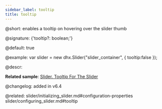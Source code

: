 ```yaml
---
sidebar_label: tooltip
title: tooltip
---          
```


@short: enables a tooltip on hovering over the slider thumb

@signature: {'tooltip?: boolean;'}

@default: true

@example: 
var slider = new dhx.Slider("slider_container", { 
    tooltip:false
});



@descr: 

**Related sample**: [Slider. Tooltip For The Slider](https://snippet.dhtmlx.com/sxh66mnu)

@changelog: added in v6.4

@related: slider/initializing_slider.md#configuration-properties
slider/configuring_slider.md#tooltip
